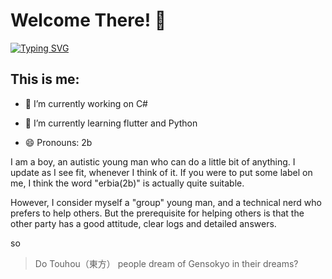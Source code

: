 # Welcome There! 👋
<a href="https://git.io/typing-svg"><img src="https://readme-typing-svg.demolab.com?font=Fira+Code&pause=1000&width=435&lines=Console.WriteLine(%22Hi!%22)" alt="Typing SVG" /></a>

<!--
**2b-creator/2b-creator** is a ✨ _special_ ✨ repository because its `README.md` (this file) appears on your GitHub profile.

Here are some ideas to get you started:

- 🔭 I’m currently working on ...
- 🌱 I’m currently learning ...
- 👯 I’m looking to collaborate on ...
- 🤔 I’m looking for help with ...
- 💬 Ask me about ...
- 📫 How to reach me: ...
- 😄 Pronouns: ...
- ⚡ Fun fact: ...
-->
## This is me:

- 🔭 I’m currently working on C#

- 🌱 I’m currently learning flutter and Python
<!-- - 💬 Ask me about --> 
- 😄 Pronouns: 2b

I am a boy, an autistic young man who can do a little bit of anything. I update as I see fit, whenever I think of it. If you were to put some label on me, I think the word "erbia(2b)" is actually quite suitable.

However, I consider myself a "group" young man, and a technical nerd who prefers to help others. But the prerequisite for helping others is that the other party has a good attitude, clear logs and detailed answers.

so

> Do Touhou（東方） people dream of Gensokyo in their dreams?
